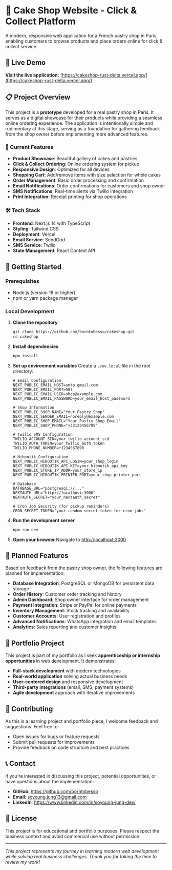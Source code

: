 # 🧁 Cake Shop Website - Click & Collect Platform

A modern, responsive web application for a French pastry shop in Paris, enabling customers to browse products and place orders online for click & collect service.

## 🌟 Live Demo

**Visit the live application:** [https://cakeshop-rust-delta.vercel.app/](https://cakeshop-rust-delta.vercel.app/)

## 📋 Project Overview

This project is a **prototype** developed for a real pastry shop in Paris. It serves as a digital showcase for their products while providing a seamless online ordering experience. The application is intentionally simple and rudimentary at this stage, serving as a foundation for gathering feedback from the shop owner before implementing more advanced features.

### 🎯 Current Features

- **Product Showcase**: Beautiful gallery of cakes and pastries
- **Click & Collect Ordering**: Online ordering system for pickup
- **Responsive Design**: Optimized for all devices
- **Shopping Cart**: Add/remove items with size selection for whole cakes
- **Order Management**: Basic order processing and confirmation
- **Email Notifications**: Order confirmations for customers and shop owner
- **SMS Notifications**: Real-time alerts via Twilio integration
- **Print Integration**: Receipt printing for shop operations

### 🛠️ Tech Stack

- **Frontend**: Next.js 14 with TypeScript
- **Styling**: Tailwind CSS
- **Deployment**: Vercel
- **Email Service**: SendGrid
- **SMS Service**: Twilio
- **State Management**: React Context API

## 🚀 Getting Started

### Prerequisites

- Node.js (version 18 or higher)
- npm or yarn package manager

### Local Development

1. **Clone the repository**

   ```bash
   git clone https://github.com/borntobesso/cakeshop.git
   cd cakeshop
   ```

2. **Install dependencies**

   ```bash
   npm install
   ```

3. **Set up environment variables**
   Create a `.env.local` file in the root directory:

   ```env
   # Email Configuration
   NEXT_PUBLIC_EMAIL_HOST=smtp.gmail.com
   NEXT_PUBLIC_EMAIL_PORT=587
   NEXT_PUBLIC_EMAIL_USER=shop@example.com
   NEXT_PUBLIC_EMAIL_PASSWORD=your_email_host_password

   # Shop Information
   NEXT_PUBLIC_SHOP_NAME="Your Pastry Shop"
   NEXT_PUBLIC_SENDER_EMAIL=noreply@example.com
   NEXT_PUBLIC_SHOP_EMAIL="Your Pastry Shop Email"
   NEXT_PUBLIC_SHOP_PHONE="+33123456789"

   # Twilio SMS Configuration
   TWILIO_ACCOUNT_SID=your_twilio_account_sid
   TWILIO_AUTH_TOKEN=your_twilio_auth_token
   TWILIO_PHONE_NUMBER=+1234567890

   # Hiboutik Configuration
   NEXT_PUBLIC_HIBOUTIK_API_LOGIN=your_shop_login
   NEXT_PUBLIC_HIBOUTIK_API_KEY=your_hiboutik_api_key
   NEXT_PUBLIC_STORE_IP_ADDR=your_store_ip
   NEXT_PUBLIC_HIBOUTIK_PRINTER_PORT=your_shop_printer_port

   # Database
   DATABASE_URL="postgresql://..."
   NEXTAUTH_URL="http://localhost:3000"
   NEXTAUTH_SECRET="your_nextauth_secret"
   
   # Cron Job Security (for pickup reminders)
   CRON_SECRET_TOKEN="your-random-secret-token-for-cron-jobs"

   ```

4. **Run the development server**

   ```bash
   npm run dev
   ```

5. **Open your browser**
   Navigate to [http://localhost:3000](http://localhost:3000)

## 🔮 Planned Features

Based on feedback from the pastry shop owner, the following features are planned for implementation:

- **Database Integration**: PostgreSQL or MongoDB for persistent data storage
- **Order History**: Customer order tracking and history
- **Admin Dashboard**: Shop owner interface for order management
- **Payment Integration**: Stripe or PayPal for online payments
- **Inventory Management**: Stock tracking and availability
- **Customer Accounts**: User registration and profiles
- **Advanced Notifications**: WhatsApp integration and email templates
- **Analytics**: Sales reporting and customer insights

## 💼 Portfolio Project

This project is part of my portfolio as I seek **apprenticeship or internship opportunities** in web development. It demonstrates:

- **Full-stack development** with modern technologies
- **Real-world application** solving actual business needs
- **User-centered design** and responsive development
- **Third-party integrations** (email, SMS, payment systems)
- **Agile development** approach with iterative improvements

## 🤝 Contributing

As this is a learning project and portfolio piece, I welcome feedback and suggestions. Feel free to:

- Open issues for bugs or feature requests
- Submit pull requests for improvements
- Provide feedback on code structure and best practices

## 📞 Contact

If you're interested in discussing this project, potential opportunities, or have questions about the implementation:

- **GitHub**: https://github.com/borntobesso
- **Email**: soyoung.jung13@gmail.com
- **LinkedIn**: https://www.linkedin.com/in/soyoung-jung-dev/

## 📄 License

This project is for educational and portfolio purposes. Please respect the business context and avoid commercial use without permission.

---

_This project represents my journey in learning modern web development while solving real business challenges. Thank you for taking the time to review my work!_
